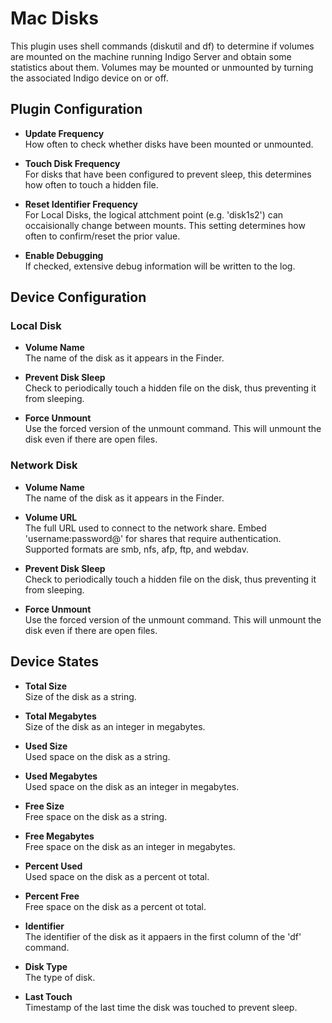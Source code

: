 # Mac Disks

This plugin uses shell commands (diskutil and df) to determine if volumes are mounted on the machine running Indigo Server and obtain some statistics about them.  Volumes may be mounted or unmounted by turning the associated Indigo device on or off.

## Plugin Configuration

* **Update Frequency**  
How often to check whether disks have been mounted or unmounted.

* **Touch Disk Frequency**  
For disks that have been configured to prevent sleep, this determines how often to touch a hidden file.

* **Reset Identifier Frequency**  
For Local Disks, the logical attchment point (e.g. 'disk1s2') can occaisionally change between mounts.  This setting determines how often to confirm/reset the prior value.

* **Enable Debugging**  
If checked, extensive debug information will be written to the log.

## Device Configuration

### Local Disk

* **Volume Name**  
The name of the disk as it appears in the Finder.

* **Prevent Disk Sleep**  
Check to periodically touch a hidden file on the disk, thus preventing it from sleeping.

* **Force Unmount**  
Use the forced version of the unmount command.  This will unmount the disk even if there are open files.

### Network Disk

* **Volume Name**  
The name of the disk as it appears in the Finder.

* **Volume URL**  
The full URL used to connect to the network share.  Embed 'username:password@' for shares that require authentication.  Supported formats are smb, nfs, afp, ftp, and webdav.

* **Prevent Disk Sleep**  
Check to periodically touch a hidden file on the disk, thus preventing it from sleeping.

* **Force Unmount**  
Use the forced version of the unmount command.  This will unmount the disk even if there are open files.

## Device States

* **Total Size**  
Size of the disk as a string.

* **Total Megabytes**  
Size of the disk as an integer in megabytes.

* **Used Size**  
Used space on the disk as a string.

* **Used Megabytes**  
Used space on the disk as an integer in megabytes.

* **Free Size**  
Free space on the disk as a string.

* **Free Megabytes**  
Free space on the disk as an integer in megabytes.

* **Percent Used**  
Used space on the disk as a percent ot total.

* **Percent Free**  
Free space on the disk as a percent ot total.

* **Identifier**  
The identifier of the disk as it appaers in the first column of the 'df' command.

* **Disk Type**  
The type of disk.

* **Last Touch**  
Timestamp of the last time the disk was touched to prevent sleep.


